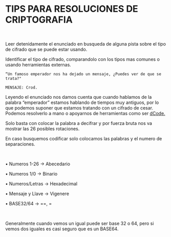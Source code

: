 # TIPS PARA RESOLUCIONES DE CRIPTOGRAFIA

<br>

Leer detenidamente el enunciado en busqueda de alguna pista sobre el tipo de cifrado que se puede estar usando.

Identificar el tipo de cifrado, comparandolo con los tipos mas comunes o usando herramientas externas.

	“Un famoso emperador nos ha dejado un mensaje, ¿Puedes ver de que se trata?"

    MENSAJE: Crod.

Leyendo el enunciado nos damos cuenta que cuando hablamos de la palabra “emperador” estamos hablando de tiempos muy antiguos, por lo que podemos suponer que estamos tratando con un cifrado de cesar.
Podemos resolverlo a mano o apoyarnos de herramientas como ser [dCode.](https://www.dcode.fr/caesar-cipher)

Solo basta con colocar la palabra a decifrar y por fuerza bruta nos va mostrar las 26 posibles rotaciones.

En caso busquemos codificar solo colocamos las palabras y el numero de separaciones.

<br>

• Numeros 1-26 → Abecedario

• Numeros 1/0 → Binario

• Numeros/Letras → Hexadecimal

• Mensaje y Llave → Vigenere

• BASE32/64 → ==, =

<br>

Generalmente cuando vemos un igual puede ser base 32 o 64, pero si vemos dos iguales es casi seguro que es un BASE64.

<br>